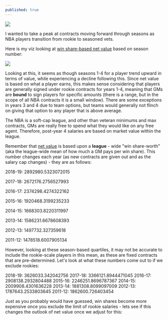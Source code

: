 ```yaml
---
published: true
---
```

![]({{site.baseurl}}/https://encrypted-tbn0.gstatic.com/images?q=tbn%3AANd9GcT1pPDwi6zv_R26-FSx3OQFNishFvyl3KGcug&usqp=CAU)



I wanted to take a peak at contracts moving forward through seasons as NBA players transition from rookie to seasoned vets.  

Here is my viz looking at [win share-based net value](https://adamagovino.github.io/Net-Value/) based on season number:

<div class='tableauPlaceholder' id='viz1594068791439' style='position: relative'><noscript><a href='#'>
  <img alt=' ' src='https:&#47;&#47;public.tableau.com&#47;static&#47;images&#47;NB&#47;NBA2_0_15940685245360&#47;DraftPickValue&#47;1_rss.png' style='border: none' /></a></noscript><object class='tableauViz'  style='display:none;'>
  <param name='host_url' value='https%3A%2F%2Fpublic.tableau.com%2F' /> 
  <param name='embed_code_version' value='3' /> 
  <param name='site_root' value='' />
  <param name='name' value='NBA2_0_15940685245360&#47;DraftPickValue' />
  <param name='tabs' value='no' /><param name='toolbar' value='yes' />
  <param name='static_image' value='https:&#47;&#47;public.tableau.com&#47;static&#47;images&#47;NB&#47;NBA2_0_15940685245360&#47;DraftPickValue&#47;1.png' /> <param name='animate_transition' value='yes' />
  <param name='display_static_image' value='yes' />
  <param name='display_spinner' value='yes' />
  <param name='display_overlay' value='yes' />
  <param name='display_count' value='yes' />
  <param name='language' value='en' />
  </object></div>                
  <script type='text/javascript'>                    
  var divElement = document.getElementById('viz1594068791439');                    
  var vizElement = divElement.getElementsByTagName('object')[0];                    
  vizElement.style.width='100%';
  vizElement.style.height=(divElement.offsetWidth*0.75)+'px';                    
  var scriptElement = document.createElement('script');                    scriptElement.src = 'https://public.tableau.com/javascripts/api/viz_v1.js';                    vizElement.parentNode.insertBefore(scriptElement, vizElement);                </script>

Looking at this, it seems as though seasons 1-4 for a player trend upward in terms of value, while experiencing a decline following this. Since net value is based on what a player earns, this makes sense considering that players are generally signed under rookie contracts for years 1-4, meaning that GMs are __bound__ to sign players for specific amounts (there is a range, but in the scope of all NBA contracts it is a small window).  There are some exceptions in years 3 and 4 due to team options, but teams would generally not flinch on giving that option to any player that is above average. 

The NBA is a soft-cap league, and other than veteran minimums and max contracts, GMs are really free to spend what they would like on any free agent.  Therefore, post-year 4 salaries are based on market value within the league.  

Remember that [net value](https://adamagovino.github.io/Net-Value/) is based upon a **league** - wide "win share-worth" (aka the league-wide mean of how much a GM pays per win share).  This number changes each year (as new contracts are given out and as the salary cap changes) - they are as follows:

2018-19: 2892980.5323072015

2017-18: 2672176.2756527993

2016-17: 2374298.4274322162

2015-16: 1920468.3199235233

2014-15: 1668303.8220311997

2013-14: 1586231.6678608393

2012-13: 1497732.327359618

2011-12: 1478518.6007905134

However, looking at these season-based quartiles, it may not be accurate to include the rookie-scale players in this mean, as these are fixed contracts that are pre-determined.  Let's look at what these numbers come out to if we exclude rookies:

2018-19: 3626033.342042756
2017-18: 3366121.8944471045
2016-17: 2908138.2932804488
2015-16: 2246251.8696787367
2014-15: 2009908.4301636228
2013-14: 1881308.8099097009
2012-13: 1787643.2533803645
2011-12: 1862600.726403454

Just as you probably would have guessed, win shares become more expensive once you exclude the limit of rookie salaries - lets see if this changes the outlook of net value once we adjust for this:
